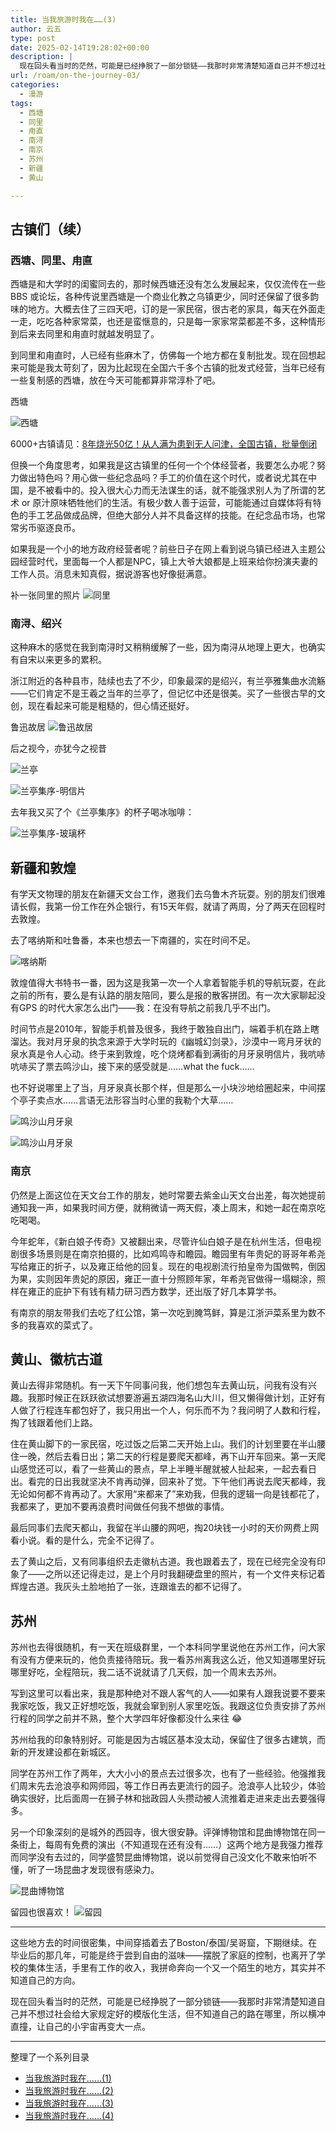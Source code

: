 ```yaml
---
title: 当我旅游时我在……(3)
author: 云五
type: post
date: 2025-02-14T19:28:02+00:00
description: |
  现在回头看当时的茫然，可能是已经挣脱了一部分锁链——我那时非常清楚知道自己并不想过社会给大家规定好的模版化生活，但不知道自己的路在哪里，所以横冲直撞，让自己的小宇宙再变大一点。
url: /roam/on-the-journey-03/
categories:
  - 漫游
tags:
  - 西塘
  - 同里
  - 甪直
  - 南浔
  - 南京
  - 苏州
  - 新疆
  - 黄山

---
```




## 古镇们（续）


### 西塘、同里、甪直

西塘是和大学时的闺蜜同去的，那时候西塘还没有怎么发展起来，仅仅流传在一些 BBS 或论坛，各种传说里西塘是一个商业化教之乌镇更少，同时还保留了很多韵味的地方。大概去住了三四天吧，订的是一家民宿，很古老的家具，每天在外面走一走，吃吃各种家常菜，也还是蛮惬意的，只是每一家家常菜都差不多，这种情形到后来去同里和甪直时就越发明显了。

到同里和甪直时，人已经有些麻木了，仿佛每一个地方都在复制批发。现在回想起来可能是我太苛刻了，因为比起现在全国六千多个古镇的批发式经营，当年已经有一些复制感的西塘，放在今天可能都算非常淳朴了吧。

西塘

![西塘](https://media.go5.dev/go5media/media_attachments/files/114/286/608/025/088/131/original/5bacafaad5b53430.jpeg)

6000+古镇请见：[8年烧光50亿！从人满为患到无人问津，全国古镇，批量倒闭](https://www.bilibili.com/video/BV18NqAYoE2T/)

但换一个角度思考，如果我是这古镇里的任何一个个体经营者，我要怎么办呢？努力做出特色吗？用心做一些纪念品吗？手工的价值在这个时代，或者说尤其在中国，是不被看中的。投入很大心力而无法谋生的话，就不能强求别人为了所谓的艺术 or 原汁原味牺牲他们的生活。有极少数人善于运营，可能能通过自媒体将有特色的手工艺品做成品牌，但绝大部分人并不具备这样的技能。在纪念品市场，也常常劣币驱逐良币。

如果我是一个小的地方政府经营者呢？前些日子在网上看到说乌镇已经进入主题公园经营时代，里面每一个人都是NPC，镇上大爷大娘都是上班来给你扮演夫妻的工作人员。消息未知真假，据说游客也好像挺满意。

补一张同里的照片
![同里](https://media.go5.dev/go5media/media_attachments/files/114/286/592/912/316/167/original/a2ebdc35f1a5f42e.jpeg)

### 南浔、绍兴

这种麻木的感觉在我到南浔时又稍稍缓解了一些，因为南浔从地理上更大，也确实有自宋以来更多的累积。

浙江附近的各种县市，陆续也去了不少，印象最深的是绍兴，有兰亭雅集曲水流觞——它们肯定不是王羲之当年的兰亭了，但记忆中还是很美。买了一些很古早的文创，现在看起来可能是粗糙的，但心情还挺好。

鲁迅故居
![鲁迅故居](https://media.go5.dev/go5media/media_attachments/files/114/286/601/311/351/497/original/829245c0488bea70.jpeg)

后之视今，亦犹今之视昔

![兰亭](https://media.go5.dev/go5media/media_attachments/files/114/286/603/521/842/434/original/886c54a5b228b07e.jpeg)


![兰亭集序-明信片](https://media.go5.dev/go5media/media_attachments/files/107/247/696/084/245/392/original/73f80fce0e361f7e.jpeg)

去年我又买了个《兰亭集序》的杯子喝冰咖啡：

![兰亭集序-玻璃杯](https://media.go5.dev/go5media/media_attachments/files/113/001/492/259/652/646/original/3d1c66f9d8490c59.jpg)

## 新疆和敦煌

有学天文物理的朋友在新疆天文台工作，邀我们去乌鲁木齐玩耍。别的朋友们很难请长假，我第一份工作在外企银行，有15天年假，就请了两周，分了两天在回程时去敦煌。

去了喀纳斯和吐鲁番，本来也想去一下南疆的，实在时间不足。

![喀纳斯](https://media.go5.dev/go5media/media_attachments/files/114/286/640/088/504/045/original/3f0b0fef5243b2e7.jpeg)


敦煌值得大书特书一番，因为这是我第一次一个人拿着智能手机的导航玩耍，在此之前的所有，要么是有认路的朋友陪同，要么是报的散客拼团。有一次大家聊起没有GPS 的时代大家怎么出门——我：在没有导航之前我几乎不出门。

时间节点是2010年，智能手机普及很多，我终于敢独自出门，端着手机在路上瞎溜达。我对月牙泉的执念来源于大学时玩的《幽城幻剑录》，沙漠中一弯月牙状的泉水真是令人心动。终于来到敦煌，吃个烧烤都看到满街的月牙泉明信片，我吭哧吭哧买了票去鸣沙山，接下来的感受就是……what the fuck……

也不好说哪里上了当，月牙泉真长那个样，但是那么一小块沙地给圈起来，中间摆个亭子卖点水……言语无法形容当时心里的我勒个大草……

![鸣沙山月牙泉](https://media.go5.dev/go5media/media_attachments/files/111/797/255/992/175/800/original/09f06fac6f0738e4.jpeg)


![鸣沙山月牙泉](https://media.go5.dev/go5media/media_attachments/files/106/483/752/349/634/609/original/7fad0ecebaec33cd.jpeg)



### 南京

仍然是上面这位在天文台工作的朋友，她时常要去紫金山天文台出差，每次她提前通知我一声，如果我时间方便，就稍微请一两天假，凑上周末，和她一起在南京吃吃喝喝。

今年蛇年，《新白娘子传奇》又被翻出来，尽管许仙白娘子是在杭州生活，但电视剧很多场景则是在南京拍摄的，比如鸡鸣寺和瞻园。瞻园里有年贵妃的哥哥年希尧写给雍正的折子，以及雍正给他的回复。现在的电视剧流行拍皇帝为国做鸭，倒因为果，实则因年贵妃的原因，雍正一直十分照顾年家，年希尧官做得一塌糊涂，照样在雍正的庇护下有钱有精力研习西方数学，还出版了好几本算学书。

有南京的朋友带我们去吃了红公馆，第一次吃到腌笃鲜，算是江浙沪菜系里为数不多的我喜欢的菜式了。

## 黄山、徽杭古道

黄山去得非常随机。有一天下午同事问我，他们想包车去黄山玩，问我有没有兴趣。我那时候正在跃跃欲试想要游遍五湖四海名山大川，但又懒得做计划，正好有人做了行程连车都包好了，我只用出一个人，何乐而不为？我问明了人数和行程，掏了钱跟着他们上路。

住在黄山脚下的一家民宿，吃过饭之后第二天开始上山。我们的计划里要在半山腰住一晚，然后去看日出；第二天的行程是要爬天都峰，再下山开车回来。第一天爬山感觉还可以，看了一些黄山的景点，早上半睡半醒就被人扯起来，一起去看日出。看完的日出我就坚决不肯再动弹，回来补了觉。下午他们再说去爬天都峰，我无论如何都不肯再动了。大家用“来都来了”来劝我，但我的逻辑一向是钱都花了，我都来了，更加不要再浪费时间做任何我不想做的事情。

最后同事们去爬天都山，我留在半山腰的网吧，掏20块钱一小时的天价网费上网看小说。看的是什么，完全不记得了。

去了黄山之后，又有同事组织去走徽杭古道。我也跟着去了，现在已经完全没有印象了——之所以还记得走过，是上个月时我翻硬盘里的照片，有一个文件夹标记着辉煌古道。我灰头土脸地拍了一张，连跟谁去的都不记得了。

## 苏州

苏州也去得很随机，有一天在班级群里，一个本科同学里说他在苏州工作，问大家有没有方便来玩的，他负责接待陪玩。我一看苏州离我这么近，他又知道哪里好玩哪里好吃，全程陪玩，我二话不说就请了几天假，加一个周末去苏州。

写到这里可以看出来，我是那种绝对不跟人客气的人——如果有人跟我说要不要来我家吃饭，我又正好想吃饭，我就会窜到别人家里吃饭。我跟这位负责安排了苏州行程的同学之前并不熟，整个大学四年好像都没什么来往 😂 

苏州给我的印象特别好。可能是因为古城区基本没太动，保留住了很多古建筑，而新的开发建设都在新城区。

同学在苏州工作了两年，大大小小的景点去过很多次，也有了一些经验。他强推我们周末先去沧浪亭和网师园，等工作日再去更流行的园子。沧浪亭人比较少，体验确实很好，比后面周一在狮子林和拙政园人头攒动被人流推着走进来走出去要强得多。

另一个印象深刻的是城外的西园寺，很大很安静。评弹博物馆和昆曲博物馆在同一条街上，每周有免费的演出（不知道现在还有没有……）这两个地方是我强力推荐而同学没有去过的，同学盛赞昆曲博物馆，说以前觉得自己没文化不敢来怕听不懂，听了一场昆曲才发现很有感染力。

![昆曲博物馆](https://media.go5.dev/go5media/media_attachments/files/114/286/646/873/876/944/original/955ee50d3cf7099d.jpeg)


留园也很喜欢！
![留园](https://media.go5.dev/go5media/media_attachments/files/114/286/649/455/500/522/original/3bae1ad2c493d426.jpeg)

----

这些地方去的时间很密集，中间穿插着去了Boston/泰国/吴哥窟，下期继续。在毕业后的那几年，可能是终于尝到自由的滋味——摆脱了家庭的控制，也离开了学校的集体生活，手里有工作的收入，我拼命奔向一个又一个陌生的地方，其实并不知道自己的方向。

现在回头看当时的茫然，可能是已经挣脱了一部分锁链——我那时非常清楚知道自己并不想过社会给大家规定好的模版化生活，但不知道自己的路在哪里，所以横冲直撞，让自己的小宇宙再变大一点。



---

整理了一个系列目录

- [当我旅游时我在……(1)](/roam/on-the-journey-01/)
- [当我旅游时我在……(2)](/roam/on-the-journey-02/)
- [当我旅游时我在……(3)](/roam/on-the-journey-03/)
- [当我旅游时我在……(4)](/roam/on-the-journey-04/)



